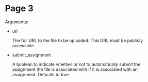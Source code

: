 # Page 3

Arguments:

- url

    The full URL to the file to be uploaded. This URL must be publicly accessible.

- submit_assignment

  A boolean to indicate whether or not to automatically submit the assignment the file is associated with if it is associated with an assignment. Defaults to true.